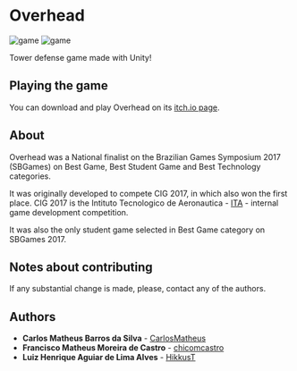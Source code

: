 # Overhead

![game](https://media.giphy.com/media/BoHLyrFkWTN5Yt3gr4/giphy.gif)
![game](https://media.giphy.com/media/2bV8SBmUUpvM3FAj6q/giphy.gif)

Tower defense game made with Unity!

## Playing the game

You can download and play Overhead on its [itch.io page](https://chicomcastro.itch.io/overhead).

## About

Overhead was a National finalist on the Brazilian Games Symposium 2017 (SBGames) on Best Game, Best Student Game and Best Technology categories.

It was originally developed to compete CIG 2017, in which also won the first place. CIG 2017 is the Intituto Tecnologico de Aeronautica - [ITA](http://www.ita.br/) - internal game development competition.

It was also the only student game selected in Best Game category on SBGames 2017.

## Notes about contributing

If any substantial change is made, please, contact any of the authors.

## Authors

* **Carlos Matheus Barros da Silva** - [CarlosMatheus](https://github.com/CarlosMatheus)
* **Francisco Matheus Moreira de Castro** - [chicomcastro](https://github.com/chicomcastro)
* **Luiz Henrique Aguiar de Lima Alves** - [HikkusT](https://github.com/HikkusT)

